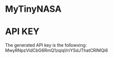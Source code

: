 # MyTinyNASA

# API KEY
The generated API key is the followxing:
MwyRNpzVidCbG6RmQ1zqiqVriYSdJThatCRIMQi6